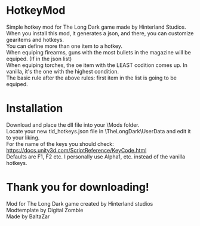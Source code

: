 # HotkeyMod
Simple hotkey mod for The Long Dark game made by Hinterland Studios.  
When you install this mod, it generates a json, and there, you can customize gearitems and hotkeys.  
You can define more than one item to a hotkey.  
When equiping firearms, guns with the most bullets in the magazine will be equiped. (If in the json list)  
When equiping torches, the oe item with the LEAST codition comes up. In vanilla, it's the one with the highest condition.  
The basic rule after the above rules: first item in the list is going to be equiped.  
# Installation
Download and place the dll file into your \Mods folder.  
Locate your new tld_hotkeys.json file in \TheLongDark\UserData and edit it to your liking.  
For the name of the keys you should check: https://docs.unity3d.com/ScriptReference/KeyCode.html  
Defaults are F1, F2 etc. I personally use Alpha1, etc. instead of the vanilla hotkeys.  
# Thank you for downloading!
Mod for The Long Dark game created by Hinterland studios  
Modtemplate by Digital Zombie  
Made by BaltaZar  
